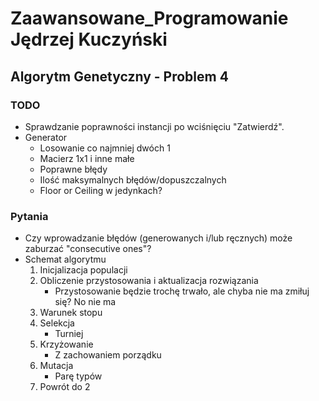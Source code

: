 # Zaawansowane_Programowanie Jędrzej Kuczyński
## Algorytm Genetyczny - Problem 4
### TODO
* Sprawdzanie poprawności instancji po wciśnięciu "Zatwierdź".
* Generator
  * Losowanie co najmniej dwóch 1
  * Macierz 1x1 i inne małe
  * Poprawne błędy
  * Ilość maksymalnych błędów/dopuszczalnych
  * Floor or Ceiling w jedynkach?
### Pytania
* Czy wprowadzanie błędów (generowanych i/lub ręcznych) może zaburzać "consecutive ones"?
* Schemat algorytmu
  1. Inicjalizacja populacji
  2. Obliczenie przystosowania i aktualizacja rozwiązania
      * Przystosowanie będzie trochę trwało, ale chyba nie ma zmiłuj się? No nie ma
  3. Warunek stopu
  4. Selekcja
      * Turniej
  5. Krzyżowanie
      * Z zachowaniem porządku
  6. Mutacja
      * Parę typów
  7. Powrót do 2
